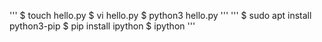 '''
$ touch hello.py
$ vi hello.py
$ python3 hello.py
'''
'''
$ sudo apt install python3-pip
$ pip install ipython
$ ipython
'''
